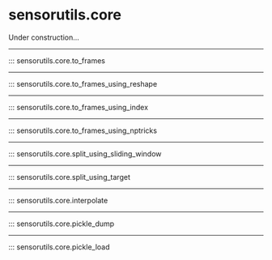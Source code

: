 # sensorutils.core

Under construction...

---
::: sensorutils.core.to_frames

---
::: sensorutils.core.to_frames_using_reshape

---
::: sensorutils.core.to_frames_using_index

---
::: sensorutils.core.to_frames_using_nptricks

---
::: sensorutils.core.split_using_sliding_window

---
::: sensorutils.core.split_using_target

---
::: sensorutils.core.interpolate

---
::: sensorutils.core.pickle_dump

---
::: sensorutils.core.pickle_load
